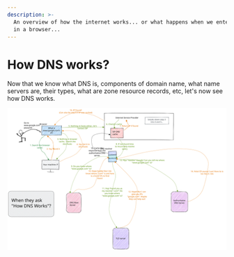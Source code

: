 ```yaml
---
description: >-
  An overview of how the internet works... or what happens when we enter a URL
  in a browser...
---
```


# How DNS works?

Now that we know what DNS is, components of domain name, what name servers are, their types, what are zone resource records, etc, let's now see how DNS works.

<img src="../../../.gitbook/assets/file.excalidraw (2).svg" alt="" class="gitbook-drawing">
